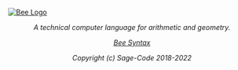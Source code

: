 <p align="center">
<a href="https://sagecode.net/bee" target="_blank" align="center" rolle="button">
<div style="border-radius:10px;withd:120px;">
   <img src="https://sagecode.net/bee/img/bee.png" alt="Bee Logo"></img>
</div>  
</a>
</p>

<p align="center"><i>A technical computer language for arithmetic and geometry.<i/></p>

<p align="center"> <a href="https://sagecode.net/bee/index.html">Bee Syntax</a></p>

<p align="center">
Copyright (c) Sage-Code 2018-2022 
</p>
